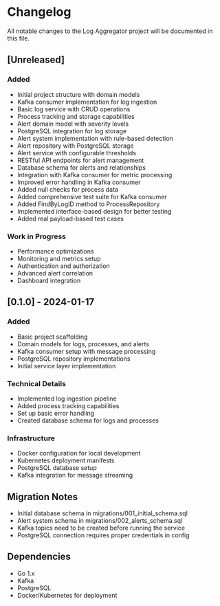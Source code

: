 # Changelog

All notable changes to the Log Aggregator project will be documented in this file.

## [Unreleased]

### Added

- Initial project structure with domain models
- Kafka consumer implementation for log ingestion
- Basic log service with CRUD operations
- Process tracking and storage capabilities
- Alert domain model with severity levels
- PostgreSQL integration for log storage
- Alert system implementation with rule-based detection
- Alert repository with PostgreSQL storage
- Alert service with configurable thresholds
- RESTful API endpoints for alert management
- Database schema for alerts and relationships
- Integration with Kafka consumer for metric processing
- Improved error handling in Kafka consumer
- Added null checks for process data
- Added comprehensive test suite for Kafka consumer
- Added FindByLogID method to ProcessRepository
- Implemented interface-based design for better testing
- Added real payload-based test cases

### Work in Progress

- Performance optimizations
- Monitoring and metrics setup
- Authentication and authorization
- Advanced alert correlation
- Dashboard integration

## [0.1.0] - 2024-01-17

### Added

- Basic project scaffolding
- Domain models for logs, processes, and alerts
- Kafka consumer setup with message processing
- PostgreSQL repository implementations
- Initial service layer implementation

### Technical Details

- Implemented log ingestion pipeline
- Added process tracking capabilities
- Set up basic error handling
- Created database schema for logs and processes

### Infrastructure

- Docker configuration for local development
- Kubernetes deployment manifests
- PostgreSQL database setup
- Kafka integration for message streaming

## Migration Notes

- Initial database schema in migrations/001_initial_schema.sql
- Alert system schema in migrations/002_alerts_schema.sql
- Kafka topics need to be created before running the service
- PostgreSQL connection requires proper credentials in config

## Dependencies

- Go 1.x
- Kafka
- PostgreSQL
- Docker/Kubernetes for deployment
